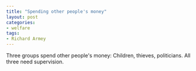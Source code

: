 ```yaml
---
title: "Spending other people's money"
layout: post
categories:
- welfare
tags:
- Richard Armey
---
```


Three groups spend other people's money: Children, thieves, politicians. All three need supervision.